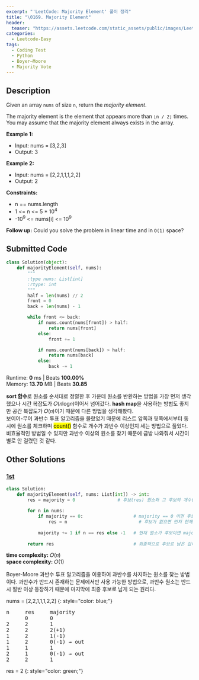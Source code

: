 ```yaml
---
excerpt: "'LeetCode: Majority Element' 풀이 정리"
title: "\0169. Majority Element"
header:
  teaser: "https://assets.leetcode.com/static_assets/public/images/LeetCode_Sharing.png"
categories:
  - Leetcode-Easy
tags:
  - Coding Test
  - Python
  - Boyer–Moore
  - Majority Vote
---
```


## <i class="fa-solid fa-file-lines"></i> Description

Given an array `nums` of size `n`, return the *majority element*.

The majority element is the element that appears more than `⌊n / 2⌋` times. You may assume that the majority element always exists in the array.

**Example 1:**

- Input: nums = [3,2,3]
- Output: 3

**Example 2:**

- Input: nums = [2,2,1,1,1,2,2]
- Output: 2

**Constraints:**

- n == nums.length
- 1 <= n <= 5 * 10<sup>4</sup>
- -10<sup>9</sup> <= nums[i] <= 10<sup>9</sup>

**Follow up:** Could you solve the problem in linear time and in `O(1)` space?

## <i class="fa-solid fa-cloud-arrow-up"></i> Submitted Code

```python
class Solution(object):
    def majorityElement(self, nums):
        """
        :type nums: List[int]
        :rtype: int
        """
        half = len(nums) // 2 
        front = 0
        back = len(nums) - 1

        while front <= back:
            if nums.count(nums[front]) > half:
                return nums[front]
            else:
                front += 1

            if nums.count(nums[back]) > half:
                return nums[back]
            else:
                back -= 1
```
<i class="fa-solid fa-clock"></i> Runtime: **0** ms \| Beats **100.00%**    
<i class="fa-solid fa-memory"></i> Memory: **13.70** MB \| Beats **30.85**

**sort 함수**로 원소를 순서대로 정렬한 후 가운데 원소를 반환하는 방법을 가장 먼저 생각했으나 시간 복잡도가 𝑂(𝑛log𝑛)이어서 넘어갔다. **hash map**을 사용하는 방법도 좋지만 공간 복잡도가 𝑂(𝑛)이기 때문에 다른 방법을 생각해봤다.   
보이어-무어 과반수 투표 알고리즘을 몰랐었기 때문에 리스트 앞쪽과 뒷쪽에서부터 동시에 원소를 체크하며 <mark>count()</mark> 함수로 개수가 과반수 이상인지 세는 방법으로 풀었다. 비효율적인 방법일 수 있지만 과반수 이상의 원소를 찾기 때문에 금방 나와줘서 시간이 별로 안 걸렸던 것 같다.

## <i class="fa-solid fa-flask"></i> Other Solutions

### <a href="https://leetcode.com/problems/majority-element/solutions/5845732/video-2-solutions-using-hashmap-on-space-2nv6/" target="_blank">1st</a>

```python
class Solution:
    def majorityElement(self, nums: List[int]) -> int:
        res = majority = 0                # 후보(res) 원소와 그 후보의 개수(majority)를 0으로 초기화
        
        for n in nums:
            if majority == 0:                   # majority == 0 이면 후보가 없다는 의미
                res = n                           # 후보가 없으면 먼저 현재 원소를 후보로 설정
            
            majority += 1 if n == res else -1   # 현재 원소가 후보이면 majority+1, 아니면 majority-1
        
        return res                              # 최종적으로 후보로 남은 값이 과반수 원소
```
<i class="fa-solid fa-clock"></i> **time complexity:** 𝑂(𝑛)      
<i class="fa-solid fa-memory"></i> **space complexity:** 𝑂(1)           

Boyer-Moore 과반수 투표 알고리즘을 이용하여 과반수를 차지하는 원소를 찾는 방법이다. 과반수가 반드시 존재하는 문제에서만 사용 가능한 방법으로, 과반수 원소는 반드시 절반 이상 등장하기 때문에 마지막에 최종 후보로 남게 되는 원리다.

nums = [2,2,1,1,1,2,2]
{: style="color: blue;"}

<pre>
n     res     majority
      0       0
2     2       1
2     2       2(+1)
1     2       1(-1)
1     2       0(-1) → out
1     1       1
2     1       0(-1) → out
2     2       1
</pre>

res = 2
{: style="color: green;"}